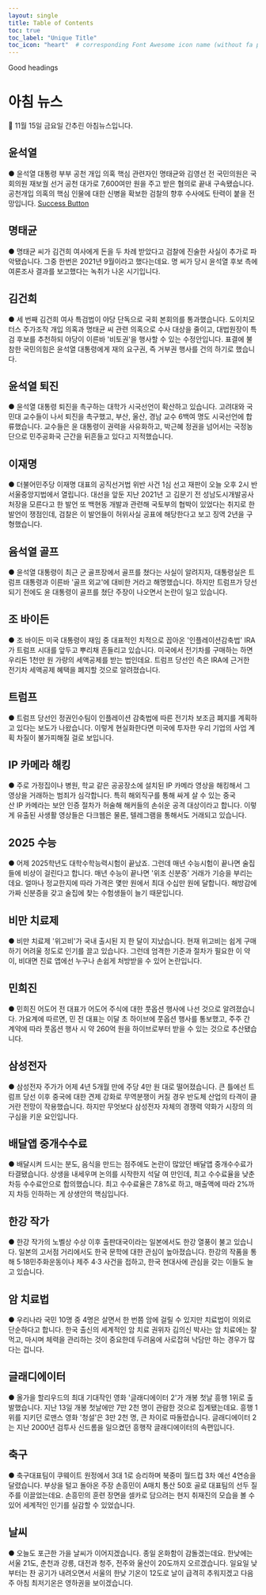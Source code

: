 ```yaml
---
layout: single
title: Table of Contents
toc: true
toc_label: "Unique Title"
toc_icon: "heart"  # corresponding Font Awesome icon name (without fa prefix)
---
```


Good headings

# 아침 뉴스
📮 11월 15일 금요일 간추린 아침뉴스입니다.
## 윤석열
● 윤석열 대통령 부부 공천 개입 의혹 핵심 관련자인 명태균와 김영선 전 국민의원은 국회의원 재보궐 선거 공천 대가로 7,600여만 원을 주고 받은 혐의로 끝내 구속됐습니다. 공천개입 의혹의 핵심 인물에 대한 신병을 확보한 검찰의 향후 수사에도 탄력이 붙을 전망입니다.
<a href="#" class="btn btn--success">Success Button</a>
## 명태균
● 명태균 씨가 김건희 여사에게 돈을 두 차례 받았다고 검찰에 진술한 사실이 추가로 파악됐습니다. 그중 한번은 2021년 9월이라고 했다는데요. 명 씨가 당시 윤석열 후보 측에 여론조사 결과를 보고했다는 녹취가 나온 시기입니다.
## 김건희
● 세 번째 김건희 여사 특검법이 야당 단독으로 국회 본회의를 통과했습니다. 도이치모터스 주가조작 개입 의혹과 명태균 씨 관련 의혹으로 수사 대상을 줄이고, 대법원장이 특검 후보를 추천하되 야당이 이른바 '비토권'을 행사할 수 있는 수정안입니다. 표결에 불참한 국민의힘은 윤석열 대통령에게 재의 요구권, 즉 거부권 행사를 건의 하기로 했습니다.
## 윤석열 퇴진
● 윤석열 대통령 퇴진을 촉구하는 대학가 시국선언이 확산하고 있습니다. 고려대와 국민대 교수들이 나서 퇴진을 촉구했고, 부산, 울산, 경남 교수 6백여 명도 시국선언에 합류했습니다. 교수들은 윤 대통령이 권력을 사유화하고, 박근혜 정권을 넘어서는 국정농단으로 민주공화국 근간을 뒤흔들고 있다고 지적했습니다.
## 이재명
● 더불어민주당 이재명 대표의 공직선거법 위반 사건 1심 선고 재판이 오늘 오후 2시 반 서울중앙지법에서 열립니다. 대선을 앞둔 지난 2021년 고 김문기 전 성남도시개발공사 처장을 모른다고 한 발언 또 백현동 개발과 관련해 국토부의 협박이 있었다는 취지로 한 발언이 쟁점인데, 검찰은 이 발언들이 허위사실 공표에 해당한다고 보고 징역 2년을 구형했습니다.
## 윰석열 골프
● 윤석열 대통령이 최근 군 골프장에서 골프를 쳤다는 사실이 알려지자, 대통령실은 트럼프 대통령과 이른바 '골프 외교'에 대비한 거라고 해명했습니다. 하지만 트럼프가 당선되기 전에도 윤 대통령이 골프를 쳤단 주장이 나오면서 논란이 일고 있습니다.
## 조 바이든
● 조 바이든 미국 대통령이 재임 중 대표적인 치적으로 꼽아온 '인플레이션감축법' IRA가 트럼프 시대를 앞두고 뿌리채 흔들리고 있습니다. 미국에서 전기차를 구매하는 하면 우리돈 1천만 원 가량의 세액공제를 받는 법인데요. 트럼프 당선인 측은 IRA에 근거한 전기차 세액공제 혜택을 폐지할 것으로 알려졌습니다.
## 트럼프
● 트럼프 당선인 정권인수팀이 인플레이션 감축법에 따른 전기차 보조금 폐지를 계획하고 있다는 보도가 나왔습니다. 이렇게 현실화한다면 미국에 투자한 우리 기업의 사업 계획 차질이 불가피해질 걸로 보입니다.
## IP 카메라 해킹
● 주로 가정집이나 병원, 학교 같은 공공장소에 설치된 IP 카메라 영상을 해킹해서 그 영상을 거래하는 범죄가 심각합니다. 특히 해외직구를 통해 싸게 살 수 있는 중국산 IP 카메라는 보안 인증 절차가 허술해 해커들의 손쉬운 공격 대상이라고 합니다. 이렇게 유출된 사생활 영상들은 다크웹은 물론, 텔레그램을 통해서도 거래되고 있습니다.
## 2025 수능
● 어제 2025학년도 대학수학능력시험이 끝났죠. 그런데 매년 수능시험이 끝나면 술집들에 비상이 걸린다고 합니다. 매년 수능이 끝나면 '위조 신분증' 거래가 기승을 부리는데요. 얼마나 정교한지에 따라 가격은 몇만 원에서 최대 수십만 원에 달합니다. 해방감에 가짜 신분증을 갖고 술집에 찾는 수험생들이 늘기 때문입니다.
## 비만 치료제
● 비만 치료제 '위고비'가 국내 출시된 지 한 달이 지났습니다. 현재 위고비는 쉽게 구매하기 어려울 정도로 인기를 끌고 있습니다. 그런데 엄격한 기준과 절차가 필요한 이 약이, 비대면 진료 앱에선 누구나 손쉽게 처방받을 수 있어 논란입니다.
## 민희진
● 민희진 어도어 전 대표가 어도어 주식에 대한 풋옵션 행사에 나선 것으로 알려졌습니다. 가요계에 따르면, 민 전 대표는 이달 초 하이브에 풋옵션 행사를 통보했고, 주주 간 계약에 따라 풋옵션 행사 시 약 260억 원을 하이브로부터 받을 수 있는 것으로 추산됐습니다.
## 삼성전자
● 삼성전자 주가가 어제 4년 5개월 만에 주당 4만 원 대로 떨어졌습니다. 큰 틀에선 트럼프 당선 이후 중국에 대한 견제 강화로 무역분쟁이 커질 경우 반도체 산업의 타격이 클 거란 전망이 작용했습니다. 하지만 무엇보다 삼성전자 자체의 경쟁력 약화가 시장의 의구심을 키운 요인입니다.
## 배달앱 중개수수료
● 배달시켜 드시는 분도, 음식을 만드는 점주에도 논란이 많았던 배달앱 중개수수료가 타결됐습니다. 상생을 내세우며 논의를 시작한지 석달 여 만인데, 최고 수수료율을 낮춘 차등 수수료안으로 합의했습니다. 최고 수수료율은 7.8%로 하고, 매출액에 따라 2%까지 차등 인하하는 게 상생안의 핵심입니다.
## 한강 작가
● 한강 작가의 노벨상 수상 이후 출판대국이라는 일본에서도 한강 열풍이 불고 있습니다. 일본의 고서점 거리에서도 한국 문학에 대한 관심이 높아졌습니다. 한강의 작품을 통해 5·18민주화운동이나 제주 4·3 사건을 접하고, 한국 현대사에 관심을 갖는 이들도 늘고 있습니다.
## 암 치료법
● 우리나라 국민 10명 중 4명은 살면서 한 번쯤 암에 걸릴 수 있지만 치료법이 의외로 단순하다고 합니다. 한국 출신의 세계적인 암 치료 권위자 김의신 박사는 암 치료에는 잘 먹고, 마시며 체력을 관리하는 것이 중요한데 두려움에 사로잡혀 낙담만 하는 경우가 많다는 겁니다.
## 글래디에이터 
● 올가을 할리우드의 최대 기대작인 영화 '글래디에이터 2'가 개봉 첫날 흥행 1위로 출발했습니다. 지난 13일 개봉 첫날에만 7만 2천 명이 관람한 것으로 집계됐는데요. 흥행 1위를 지키던 로맨스 영화 '청설'은 3만 2천 명, 큰 차이로 따돌렸습니다. 글래디에이터 2는 지난 2000년 검투사 신드롬을 일으켰던 흥행작 글래디에이터의 속편입니다.
## 축구
● 축구대표팀이 쿠웨이트 원정에서 3대 1로 승리하며 북중미 월드컵 3차 예선 4연승을 달렸습니다. 부상을 털고 돌아온 주장 손흥민이 A매치 통산 50호 골로 대표팀의 선두 질주를 이끌었는데요. 손흥민의 훈련 장면을 셀카로 담으려는 현지 취재진의 모습을 볼 수 있어 세계적인 인기를 실감할 수 있었습니다.
## 날씨
● 오늘도 포근한 가을 날씨가 이어지겠습니다. 종일 온화함이 감돌겠는데요. 한낮에는 서울 21도, 춘천과 강릉, 대전과 청주, 전주와 울산이 20도까지 오르겠습니다. 일요일 낮부터는 찬 공기가 내려오면서 서울의 한낮 기온이 12도로 날이 급격히 추워지겠고 다음 주 아침 최저기온은 영하권을 보이겠습니다.
